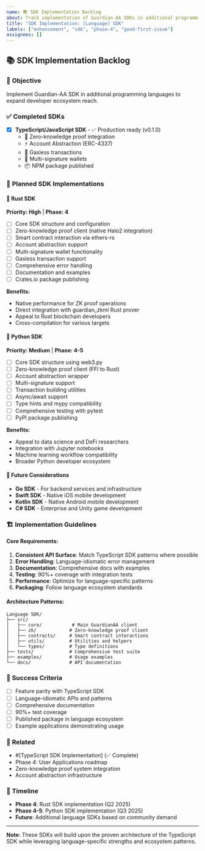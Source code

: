 ```yaml
---
name: 📚 SDK Implementation Backlog
about: Track implementation of Guardian-AA SDKs in additional programming languages
title: "SDK Implementation: [Language] SDK"
labels: ["enhancement", "sdk", "phase-4", "good-first-issue"]
assignees: []
---
```


## 📚 SDK Implementation Backlog

### 🎯 **Objective**
Implement Guardian-AA SDK in additional programming languages to expand developer ecosystem reach.

### ✅ **Completed SDKs**
- [x] **TypeScript/JavaScript SDK** - ✅ Production ready (v0.1.0)
  - 🔐 Zero-knowledge proof integration
  - ⚡ Account Abstraction (ERC-4337)  
  - 🚫 Gasless transactions
  - 🔗 Multi-signature wallets
  - 📦 NPM package published

### 🔄 **Planned SDK Implementations**

#### 🦀 **Rust SDK** 
**Priority: High** | **Phase: 4**
- [ ] Core SDK structure and configuration
- [ ] Zero-knowledge proof client (native Halo2 integration)
- [ ] Smart contract interaction via ethers-rs
- [ ] Account abstraction support
- [ ] Multi-signature wallet functionality
- [ ] Gasless transaction support
- [ ] Comprehensive error handling
- [ ] Documentation and examples
- [ ] Crates.io package publishing

**Benefits:**
- Native performance for ZK proof operations
- Direct integration with guardian_zkml Rust prover
- Appeal to Rust blockchain developers
- Cross-compilation for various targets

#### 🐍 **Python SDK**
**Priority: Medium** | **Phase: 4-5**
- [ ] Core SDK structure using web3.py
- [ ] Zero-knowledge proof client (FFI to Rust)
- [ ] Account abstraction wrapper
- [ ] Multi-signature support
- [ ] Transaction building utilities  
- [ ] Async/await support
- [ ] Type hints and mypy compatibility
- [ ] Comprehensive testing with pytest
- [ ] PyPI package publishing

**Benefits:**
- Appeal to data science and DeFi researchers
- Integration with Jupyter notebooks
- Machine learning workflow compatibility
- Broader Python developer ecosystem

#### 🔮 **Future Considerations**
- **Go SDK** - For backend services and infrastructure
- **Swift SDK** - Native iOS mobile development
- **Kotlin SDK** - Native Android mobile development
- **C# SDK** - Enterprise and Unity game development

### 🏗️ **Implementation Guidelines**

#### **Core Requirements:**
1. **Consistent API Surface**: Match TypeScript SDK patterns where possible
2. **Error Handling**: Language-idiomatic error management
3. **Documentation**: Comprehensive docs with examples
4. **Testing**: 90%+ coverage with integration tests
5. **Performance**: Optimize for language-specific patterns
6. **Packaging**: Follow language ecosystem standards

#### **Architecture Patterns:**
```
Language SDK/
├── src/
│   ├── core/           # Main GuardianAA client
│   ├── zk/            # Zero-knowledge proof client
│   ├── contracts/     # Smart contract interactions
│   ├── utils/         # Utilities and helpers
│   └── types/         # Type definitions
├── tests/             # Comprehensive test suite
├── examples/          # Usage examples
└── docs/              # API documentation
```

### 🎯 **Success Criteria**
- [ ] Feature parity with TypeScript SDK
- [ ] Language-idiomatic APIs and patterns
- [ ] Comprehensive documentation
- [ ] 90%+ test coverage
- [ ] Published package in language ecosystem
- [ ] Example applications demonstrating usage

### 🔗 **Related**
- #[TypeScript SDK Implementation] (✅ Complete)
- Phase 4: User Applications roadmap
- Zero-knowledge proof system integration
- Account abstraction infrastructure

### 📅 **Timeline**
- **Phase 4**: Rust SDK implementation (Q2 2025)
- **Phase 4-5**: Python SDK implementation (Q3 2025)
- **Future**: Additional language SDKs based on community demand

---

**Note**: These SDKs will build upon the proven architecture of the TypeScript SDK while leveraging language-specific strengths and ecosystem patterns. 